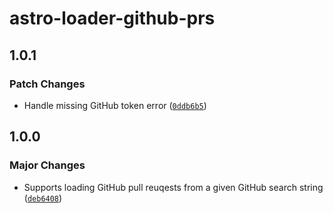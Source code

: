 # astro-loader-github-prs

## 1.0.1

### Patch Changes

- Handle missing GitHub token error ([`0ddb6b5`](https://github.com/lin-stephanie/astro-loaders/commit/0ddb6b56465f2ad1b39b8f9bde573c8fa399ab91))

## 1.0.0

### Major Changes

- Supports loading GitHub pull reuqests from a given GitHub search string ([`deb6408`](https://github.com/lin-stephanie/astro-loaders/commit/deb6408257342f2dd17dfa16fb8281ccc9f7add2))
